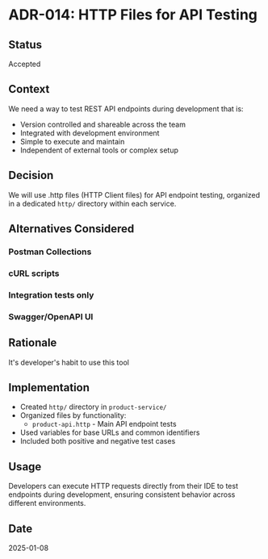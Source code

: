 # ADR-014: HTTP Files for API Testing

## Status
Accepted

## Context
We need a way to test REST API endpoints during development that is:
- Version controlled and shareable across the team
- Integrated with development environment
- Simple to execute and maintain
- Independent of external tools or complex setup

## Decision
We will use .http files (HTTP Client files) for API endpoint testing, organized in a dedicated `http/` directory within each service.

## Alternatives Considered

### Postman Collections
### cURL scripts
### Integration tests only
### Swagger/OpenAPI UI
## Rationale
It's developer's habit to use this tool

## Implementation
- Created `http/` directory in `product-service/`
- Organized files by functionality:
  - `product-api.http` - Main API endpoint tests
- Used variables for base URLs and common identifiers
- Included both positive and negative test cases

## Usage
Developers can execute HTTP requests directly from their IDE to test endpoints during development, ensuring consistent behavior across different environments.

## Date
2025-01-08